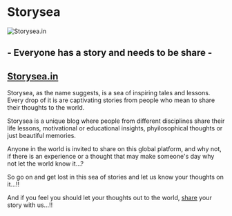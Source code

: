 # Storysea

![[Storysea.in](http://storysea.in)](https://www.storysea.in/content/default-monochrome-white.svg)

## **- Everyone has a story and needs to be share -**

## [Storysea.in](https://www.storysea.in/)

Storysea, as the name suggests, is a sea of inspiring tales and lessons. Every drop of it is are captivating stories from people who mean to share their thoughts to the world.

Storysea is a unique blog where people from different disciplines share their life lessons, motivational or educational insights, phyilosophical thoughts or just beautiful memories.

Anyone in the world is invited to share on this global platform, and why not, if there is an experience or a thought that may make someone's day why not let the world know it...?

So go on and get lost in this sea of stories and let us know your thoughts on it...!!

And if you feel you should let your thoughts out to the world, [share](https://www.storysea.in/about_us) your story with us...!!
